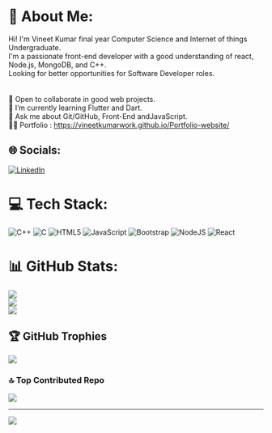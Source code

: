 # 💫 About Me:
Hi! I'm Vineet Kumar final year Computer Science and Internet of things Undergraduate. <br>I'm a passionate front-end developer with a good understanding of react, Node.js, MongoDB, and C++.<br>Looking for better opportunities for Software Developer roles.  <br><br><br>🤝 Open to collaborate in good web projects.<br>🌱 I’m currently learning Flutter and Dart.<br>💬 Ask me about Git/GitHub,  Front-End andJavaScript.<br>👩‍💻 Portfolio : https://vineetkumarwork.github.io/Portfolio-website/ <br>


## 🌐 Socials:
 [![LinkedIn](https://img.shields.io/badge/LinkedIn-%230077B5.svg?logo=linkedin&logoColor=white)](https://www.linkedin.com/in/vineet-kumar-developer/) 

# 💻 Tech Stack:
![C++](https://img.shields.io/badge/c++-%2300599C.svg?style=for-the-badge&logo=c%2B%2B&logoColor=white) ![C](https://img.shields.io/badge/c-%2300599C.svg?style=for-the-badge&logo=c&logoColor=white)  ![HTML5](https://img.shields.io/badge/html5-%23E34F26.svg?style=for-the-badge&logo=html5&logoColor=white) ![JavaScript](https://img.shields.io/badge/javascript-%23323330.svg?style=for-the-badge&logo=javascript&logoColor=%23F7DF1E)  ![Bootstrap](https://img.shields.io/badge/bootstrap-%238511FA.svg?style=for-the-badge&logo=bootstrap&logoColor=white) ![NodeJS](https://img.shields.io/badge/node.js-6DA55F?style=for-the-badge&logo=node.js&logoColor=white) ![React](https://img.shields.io/badge/react-%2320232a.svg?style=for-the-badge&logo=react&logoColor=%2361DAFB) 

# 📊 GitHub Stats:
![](https://github-readme-stats.vercel.app/api?username=VineetKumarWork&theme=dark&hide_border=false&include_all_commits=false&count_private=true)<br/>
![](https://github-readme-streak-stats.herokuapp.com/?user=VineetKumarWork&theme=dark&hide_border=false)<br/>
![](https://github-readme-stats.vercel.app/api/top-langs/?username=VineetKumarWork&theme=dark&hide_border=false&include_all_commits=false&count_private=true&layout=compact)

## 🏆 GitHub Trophies
![](https://github-profile-trophy.vercel.app/?username=VineetKumarWork&theme=radical&no-frame=false&no-bg=false&margin-w=4)

### 🔝 Top Contributed Repo
![](https://github-contributor-stats.vercel.app/api?username=VineetKumarWork&limit=5&theme=dark&combine_all_yearly_contributions=true)

---
[![](https://visitcount.itsvg.in/api?id=VineetKumarWork&icon=0&color=3)](https://visitcount.itsvg.in)

<!-- Proudly created with GPRM ( https://gprm.itsvg.in ) -->
